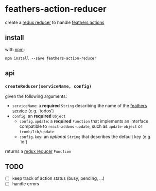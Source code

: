 # feathers-action-reducer

create a [redux reducer](http://redux.js.org/docs/basics/Reducers.html) to handle [feathers actions](https://github.com/ahdinosaur/feathers-action-creators)

## install

with [npm](https://npmjs.com):

```shell
npm install --save feathers-action-reducer
```

## api

### `createReducer(serviceName, config)`

given the following arguments:

- `serviceName`: a **required** `String` describing the name of the [feathers service](http://feathersjs.com/docs/#toc10) (e.g. 'todos')
- `config`: an **required** `Object`
  - `config.update`: a **required** `Function` that implements an interface compatible to `react-addons-update`, such as `update-object` or `tcomb/lib/update`
  - `config.key`: an *optional* `String` that describes the default key (e.g. 'id')

returns a [redux reducer](http://redux.js.org/docs/basics/Reducers.html) `Function`

## TODO

- [ ] keep track of action status (busy, pending, ...)
- [ ] handle errors

